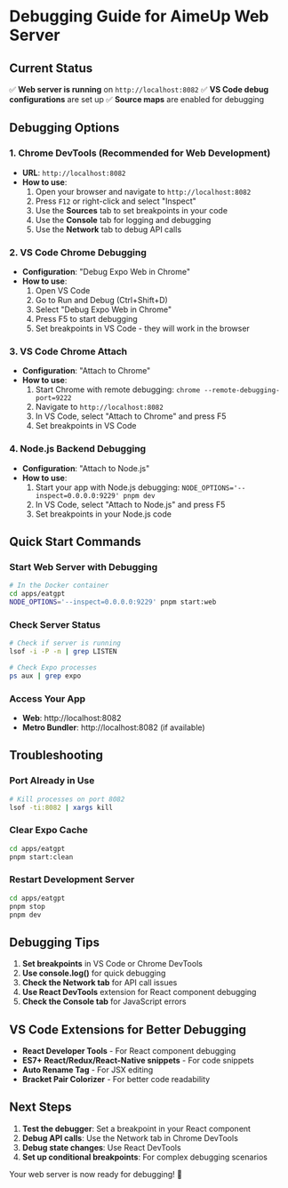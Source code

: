 # Debugging Guide for AimeUp Web Server

## Current Status

✅ **Web server is running** on `http://localhost:8082`
✅ **VS Code debug configurations** are set up
✅ **Source maps** are enabled for debugging

## Debugging Options

### 1. Chrome DevTools (Recommended for Web Development)

- **URL**: `http://localhost:8082`
- **How to use**:
  1. Open your browser and navigate to `http://localhost:8082`
  2. Press `F12` or right-click and select "Inspect"
  3. Use the **Sources** tab to set breakpoints in your code
  4. Use the **Console** tab for logging and debugging
  5. Use the **Network** tab to debug API calls

### 2. VS Code Chrome Debugging

- **Configuration**: "Debug Expo Web in Chrome"
- **How to use**:
  1. Open VS Code
  2. Go to Run and Debug (Ctrl+Shift+D)
  3. Select "Debug Expo Web in Chrome"
  4. Press F5 to start debugging
  5. Set breakpoints in VS Code - they will work in the browser

### 3. VS Code Chrome Attach

- **Configuration**: "Attach to Chrome"
- **How to use**:
  1. Start Chrome with remote debugging: `chrome --remote-debugging-port=9222`
  2. Navigate to `http://localhost:8082`
  3. In VS Code, select "Attach to Chrome" and press F5
  4. Set breakpoints in VS Code

### 4. Node.js Backend Debugging

- **Configuration**: "Attach to Node.js"
- **How to use**:
  1. Start your app with Node.js debugging: `NODE_OPTIONS='--inspect=0.0.0.0:9229' pnpm dev`
  2. In VS Code, select "Attach to Node.js" and press F5
  3. Set breakpoints in your Node.js code

## Quick Start Commands

### Start Web Server with Debugging

```bash
# In the Docker container
cd apps/eatgpt
NODE_OPTIONS='--inspect=0.0.0.0:9229' pnpm start:web
```

### Check Server Status

```bash
# Check if server is running
lsof -i -P -n | grep LISTEN

# Check Expo processes
ps aux | grep expo
```

### Access Your App

- **Web**: http://localhost:8082
- **Metro Bundler**: http://localhost:8082 (if available)

## Troubleshooting

### Port Already in Use

```bash
# Kill processes on port 8082
lsof -ti:8082 | xargs kill
```

### Clear Expo Cache

```bash
cd apps/eatgpt
pnpm start:clean
```

### Restart Development Server

```bash
cd apps/eatgpt
pnpm stop
pnpm dev
```

## Debugging Tips

1. **Set breakpoints** in VS Code or Chrome DevTools
2. **Use console.log()** for quick debugging
3. **Check the Network tab** for API call issues
4. **Use React DevTools** extension for React component debugging
5. **Check the Console tab** for JavaScript errors

## VS Code Extensions for Better Debugging

- **React Developer Tools** - For React component debugging
- **ES7+ React/Redux/React-Native snippets** - For code snippets
- **Auto Rename Tag** - For JSX editing
- **Bracket Pair Colorizer** - For better code readability

## Next Steps

1. **Test the debugger**: Set a breakpoint in your React component
2. **Debug API calls**: Use the Network tab in Chrome DevTools
3. **Debug state changes**: Use React DevTools
4. **Set up conditional breakpoints**: For complex debugging scenarios

Your web server is now ready for debugging! 🚀
